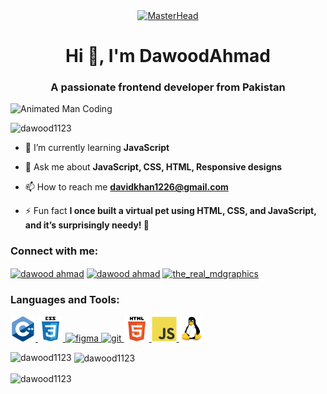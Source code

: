 <div align="center">
  <a href="https://your-website-link.com">
    <img src="https://media.istockphoto.com/id/1385099270/vector/team-of-it-programmers-working-on-web-development-on-computers-concept-of-script-coding-and.jpg?s=612x612&w=0&k=20&c=LhX1MDawchrUQOCzC2eIhNEvJDThhRSdweDhk5QXn8s=" alt="MasterHead">
  </a>
</div>

<h1 align="center">Hi 👋, I'm DawoodAhmad</h1>
<h3 align="center">A passionate frontend developer from Pakistan</h3>

<img src="https://gifdb.com/images/high/animated-man-computer-coding-nae6mec378lsg1i3.gif" alt="Animated Man Coding" width="500" height="300">


<p align="left"> <img src="https://komarev.com/ghpvc/?username=dawood1123&label=Profile%20views&color=0e75b6&style=flat" alt="dawood1123" /> </p>

- 🌱 I’m currently learning **JavaScript**

- 💬 Ask me about **JavaScript, CSS, HTML, Responsive designs**

- 📫 How to reach me **davidkhan1226@gmail.com**

- ⚡ Fun fact **I once built a virtual pet using HTML, CSS, and JavaScript, and it’s surprisingly needy! 🐾**

<h3 align="left">Connect with me:</h3>
<p align="left">
<a href="https://linkedin.com/in/dawood ahmad" target="blank"><img align="center" src="https://raw.githubusercontent.com/rahuldkjain/github-profile-readme-generator/master/src/images/icons/Social/linked-in-alt.svg" alt="dawood ahmad" height="30" width="40" /></a>
<a href="https://fb.com/dawood ahmad" target="blank"><img align="center" src="https://raw.githubusercontent.com/rahuldkjain/github-profile-readme-generator/master/src/images/icons/Social/facebook.svg" alt="dawood ahmad" height="30" width="40" /></a>
<a href="https://instagram.com/the_real_mdgraphics" target="blank"><img align="center" src="https://raw.githubusercontent.com/rahuldkjain/github-profile-readme-generator/master/src/images/icons/Social/instagram.svg" alt="the_real_mdgraphics" height="30" width="40" /></a>
</p>

<h3 align="left">Languages and Tools:</h3>
<p align="left"> <a href="https://www.w3schools.com/cpp/" target="_blank" rel="noreferrer"> <img src="https://raw.githubusercontent.com/devicons/devicon/master/icons/cplusplus/cplusplus-original.svg" alt="cplusplus" width="40" height="40"/> </a> <a href="https://www.w3schools.com/css/" target="_blank" rel="noreferrer"> <img src="https://raw.githubusercontent.com/devicons/devicon/master/icons/css3/css3-original-wordmark.svg" alt="css3" width="40" height="40"/> </a> <a href="https://www.figma.com/" target="_blank" rel="noreferrer"> <img src="https://www.vectorlogo.zone/logos/figma/figma-icon.svg" alt="figma" width="40" height="40"/> </a> <a href="https://git-scm.com/" target="_blank" rel="noreferrer"> <img src="https://www.vectorlogo.zone/logos/git-scm/git-scm-icon.svg" alt="git" width="40" height="40"/> </a> <a href="https://www.w3.org/html/" target="_blank" rel="noreferrer"> <img src="https://raw.githubusercontent.com/devicons/devicon/master/icons/html5/html5-original-wordmark.svg" alt="html5" width="40" height="40"/> </a> <a href="https://developer.mozilla.org/en-US/docs/Web/JavaScript" target="_blank" rel="noreferrer"> <img src="https://raw.githubusercontent.com/devicons/devicon/master/icons/javascript/javascript-original.svg" alt="javascript" width="40" height="40"/> </a> <a href="https://www.linux.org/" target="_blank" rel="noreferrer"> <img src="https://raw.githubusercontent.com/devicons/devicon/master/icons/linux/linux-original.svg" alt="linux" width="40" height="40"/> </a> </p>

<p><img align="left" src="https://github-readme-stats.vercel.app/api/top-langs?username=dawood1123&show_icons=true&locale=en&layout=compact" alt="dawood1123" /></p>

<p>&nbsp;<img align="center" src="https://github-readme-stats.vercel.app/api?username=dawood1123&show_icons=true&locale=en" alt="dawood1123" /></p>

<p><img align="center" src="https://github-readme-streak-stats.herokuapp.com/?user=dawood1123&" alt="dawood1123" /></p>

